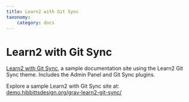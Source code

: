 ```yaml
---
title: Learn2 with Git Sync
taxonomy:
    category: docs
---
```


# Learn2 with Git Sync

[Learn2 with Git Sync](https://github.com/hibbitts-design/grav-skeleton-learn2-with-git-sync), a sample documentation site using the Learn2 Git Sync theme. Includes the Admin Panel and Git Sync plugins.

Explore a sample Learn2 with Git Sync site at: <br> [demo.hibbittsdesign.org/grav-learn2-git-sync/](http://demo.hibbittsdesign.org/grav-learn2-git-sync/)
